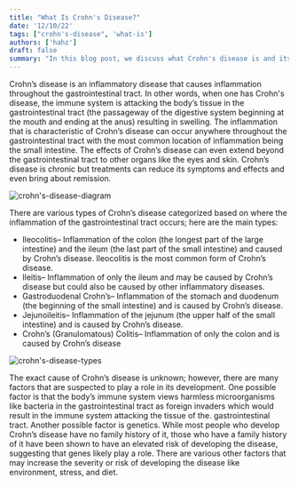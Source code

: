 ```yaml
---
title: "What Is Crohn's Disease?"
date: '12/10/22'
tags: ["crohn's-disease", 'what-is']
authors: ['hahz']
draft: false
summary: "In this blog post, we discuss what Crohn's disease is and its various types and causes. This post is a great place to build a foundational understanding of the disease."
---
```


Crohn’s disease is an inflammatory disease that causes inflammation throughout the gastrointestinal tract. In other words, when one has Crohn's disease, the immune system is attacking the body’s tissue in the gastrointestinal tract (the passageway of the digestive system beginning at the mouth and ending at the anus) resulting in swelling. The inflammation that is characteristic of Crohn’s disease can occur anywhere throughout the gastrointestinal tract with the most common location of inflammation being the small intestine. The effects of Crohn’s disease can even extend beyond the gastrointestinal tract to other organs like the eyes and skin. Crohn’s disease is chronic but treatments can reduce its symptoms and effects and even bring about remission.

![crohn's-disease-diagram](https://www.drugwatch.com/wp-content/uploads/Crohns-Disease.jpg)

There are various types of Crohn’s disease categorized based on where the inflammation of the gastrointestinal tract occurs; here are the main types:

- Ileocolitis– Inflammation of the colon (the longest part of the large intestine) and the ileum (the last part of the small intestine) and caused by Crohn’s disease. Ileocolitis is the most common form of Crohn’s disease.
- Ileitis– Inflammation of only the ileum and may be caused by Crohn’s disease but could also be caused by other inflammatory diseases.
- Gastroduodenal Crohn’s– Inflammation of the stomach and duodenum (the beginning of the small intestine) and is caused by Crohn’s disease.
- Jejunoileitis– Inflammation of the jejunum (the upper half of the small intestine) and is caused by Crohn’s disease.
- Crohn’s (Granulomatous) Colitis– Inflammation of only the colon and is caused by Crohn’s disease

![crohn's-disease-types](https://www.ibdrelief.com/uploads/resizes/types-of-crohns-disease_c1200x630.jpg)

The exact cause of Crohn’s disease is unknown; however, there are many factors that are suspected to play a role in its development. One possible factor is that the body’s immune system views harmless microorganisms like bacteria in the gastrointestinal tract as foreign invaders which would result in the immune system attacking the tissue of the. gastrointestinal tract. Another possible factor is genetics. While most people who develop Crohn’s disease have no family history of it, those who have a family history of it have been shown to have an elevated risk of developing the disease, suggesting that genes likely play a role. There are various other factors that may increase the severity or risk of developing the disease like environment, stress, and diet.

